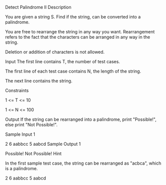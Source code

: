 Detect Palindrome II 
Description

You are given a string S. Find if the string, can be converted into a palindrome.

You are free to rearrange the string in any way you want. Rearrangement refers to the fact that the characters can be arranged in any way in the string.

Deletion or addition of characters is not allowed.


Input
The first line contains T, the number of test cases.

The first line of each test case contains N, the length of the string.

The next line contains the string.

Constraints

1 <= T <= 10

1 <= N <= 100


Output
If the string can be rearranged into a palindrome, print "Possible!", else print "Not Possible!".


Sample Input 1 

2
6
aabbcc
5
aabcd
Sample Output 1

Possible!
Not Possible!
Hint

In the first sample test case, the string can be rearranged as "acbca", which is a palindrome.

2
6
aabbcc
5
aabcd
